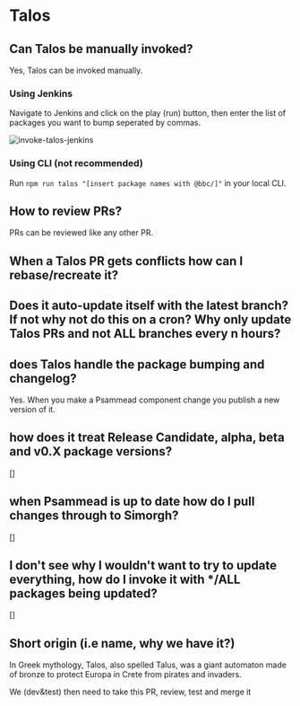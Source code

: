 # Talos

## Can Talos be manually invoked?

Yes, Talos can be invoked manually.

### Using Jenkins

Navigate to Jenkins and click on the play (run) button, then enter the list of packages you want to bump seperated by commas.

![invoke-talos-jenkins](https://user-images.githubusercontent.com/34196381/63758525-d03ef980-c8b3-11e9-9b8c-d4f9a451237b.png)

### Using CLI (not recommended) 

Run ``npm run talos "[insert package names with @bbc/]"`` in your local CLI.

## How to review PRs?

PRs can be reviewed like any other PR.

## When a Talos PR gets conflicts how can I rebase/recreate it?

## Does it auto-update itself with the latest branch? If not why not do this on a cron? Why only update Talos PRs and not ALL branches every n hours?

## does Talos handle the package bumping and changelog?

Yes. When you make a Psammead component change you publish a new version of it.


## how does it treat Release Candidate, alpha, beta and v0.X package versions?

[]

## when Psammead is up to date how do I pull changes through to Simorgh?

[]

## I don't see why I wouldn't want to try to update everything, how do I invoke it with \*/ALL packages being updated?

[]

## Short origin (i.e name, why we have it?)

In Greek mythology, Talos, also spelled Talus, was a giant automaton made of bronze to protect Europa in Crete from pirates and invaders.




We (dev&test) then need to take this PR, review, test and merge it

